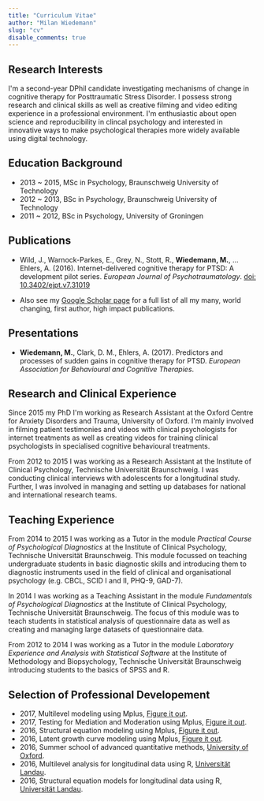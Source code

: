 ```yaml
---
title: "Curriculum Vitae"
author: "Milan Wiedemann"
slug: "cv"
disable_comments: true
---
```


## Research Interests

I'm a second-year DPhil candidate investigating mechanisms of change in cognitive therapy for Posttraumatic Stress Disorder. 
I possess strong research and clinical skills as well as creative filming and video editing experience in a professional environment.
I'm enthusiastic about open science and reproducibility in clincal psychology and interested in innovative ways to make psychological therapies more widely available using digital technology.

## Education Background

- 2013 ~ 2015, MSc in Psychology, Braunschweig University of Technology
- 2012 ~ 2013, BSc in Psychology, Braunschweig University of Technology
- 2011 ~ 2012, BSc in Psychology, University of Groningen

## Publications

- Wild, J., Warnock-Parkes, E., Grey, N., Stott, R., **Wiedemann, M.**, … Ehlers, A. (2016). 
Internet-delivered cognitive therapy for PTSD: A development pilot series. 
_European Journal of Psychotraumatology_. 
[doi: 10.3402/ejpt.v7.31019](http://www.tandfonline.com/doi/full/10.3402/ejpt.v7.31019?scroll=top&needAccess=true)

- Also see my [Google Scholar page](https://scholar.google.co.uk/citations?user=MlR2ow4AAAAJ&hl=en) for a full list of all my many, world changing, first author, high impact publications.

## Presentations
- **Wiedemann, M.**, Clark, D. M., Ehlers, A. (2017).
Predictors and processes of sudden gains in cognitive therapy for PTSD.
_European Association for Behavioural and Cognitive Therapies_.


## Research and Clinical Experience

Since 2015 my PhD I'm working as Research Assistant at the Oxford Centre for Anxiety Disorders and Trauma, University of Oxford. I'm mainly involved in filming patient testimonies and videos with clinical psychologists for internet treatments as well as creating videos for training clinical psychologists in specialised cognitive behavioural treatments.

From 2012 to 2015 I was working as a Research Assistant at the Institute of Clinical Psychology, Technische Universität Braunschweig. I was conducting clinical interviews with adolescents for a longitudinal study. Further, I was involved in managing and setting up databases for national and international research teams.


## Teaching Experience

From 2014 to 2015 I was working as a Tutor in the module _Practical Course of Psychological Diagnostics_ at the Institute of Clinical Psychology, Technische Universität Braunschweig. This module focussed on teaching undergraduate students in basic diagnostic skills and introducing them to diagnostic instruments used in the field of clinical and organisational psychology (e.g. CBCL, SCID I and II, PHQ-9, GAD-7).
	
In 2014 I was working as a Teaching Assistant in the module _Fundamentals of Psychological Diagnostics_ at the Institute of Clinical Psychology, Technische Universität Braunschweig.
The focus of this module was to teach students in statistical analysis of questionnaire data as well as creating and managing large datasets of questionnaire data.

From 2012 to 2014 I was working as a Tutor in the module _Laboratory Experience and Analysis with Statistical Software_ at the Institute of Methodology and Biopsychology, Technische Universität Braunschweig introducing students to the basics of SPSS and R.

## Selection of Professional Developement

- 2017, Multilevel modeling using Mplus, [Figure it out](http://www.offbeat.group.shef.ac.uk/FIO/).
- 2017, Testing for Mediation and Moderation using Mplus, [Figure it out](http://www.offbeat.group.shef.ac.uk/FIO/).
- 2016, Structural equation modeling using Mplus, [Figure it out](http://www.offbeat.group.shef.ac.uk/FIO/).
- 2016, Latent growth curve modeling using Mplus, [Figure it out](http://www.offbeat.group.shef.ac.uk/FIO/).
- 2016, Summer school of advanced quantitative methods, [University of Oxford](http://researchtraining.socsci.ox.ac.uk/node/328).
- 2016, Multilevel analysis for longitudinal data using R, [Universität Landau](https://www.uni-koblenz-landau.de/de/methodenzentrum/fortbildung).
- 2016, Structural equation models for longitudinal data using R, [Universität Landau](https://www.uni-koblenz-landau.de/de/methodenzentrum/fortbildung).